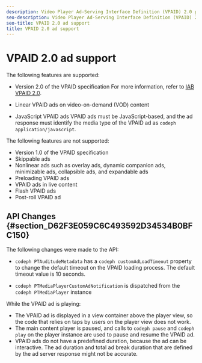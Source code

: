 ```yaml
---
description: Video Player Ad-Serving Interface Definition (VPAID) 2.0 provides a common interface to play video ads. It provides a rich media experience for users and allows publishers to better target ads, track ad impressions, and monetize video content.
seo-description: Video Player Ad-Serving Interface Definition (VPAID) 2.0 provides a common interface to play video ads. It provides a rich media experience for users and allows publishers to better target ads, track ad impressions, and monetize video content.
seo-title: VPAID 2.0 ad support
title: VPAID 2.0 ad support
---
```


# VPAID 2.0 ad support

The following features are supported:
* Version 2.0 of the VPAID specification
  For more information, refer to [IAB VPAID 2.0](http://www.iab.com/wp-content/uploads/2015/06/VPAID_2_0_Final_04-10-2012.pdf).
  
  
* Linear VPAID ads on video-on-demand (VOD) content
* JavaScript VPAID ads
  VPAID ads must be JavaScript-based, and the ad response must identify the media type of the VPAID ad as `codeph application/javascript`.
  
  

The following features are not supported:
* Version 1.0 of the VPAID specification
* Skippable ads
* Nonlinear ads such as overlay ads, dynamic companion ads, minimizable ads, collapsible ads, and expandable ads
* Preloading VPAID ads
* VPAID ads in live content
* Flash VPAID ads
* Post-roll VPAID ad

## API Changes {#section_D62F3E059C6C493592D34534B0BFC150}

The following changes were made to the API:
* `codeph PTAuditudeMetadata` has a `codeph customAdLoadTimeout` property to change the default timeout on the VPAID loading process.
  The default timeout value is 10 seconds.
  
  
* `codeph PTMediaPlayerCustomAdNotification` is dispatched from the `codeph PTMediaPlayer` instance

<a id="section_495700E1C5404A7B85307A4137C740C5"></a>

While the VPAID ad is playing:
* The VPAID ad is displayed in a view container above the player view, so the code that relies on taps by users on the player view does not work.
* The main content player is paused, and calls to `codeph pause` and `codeph play` on the player instance are used to pause and resume the VPAID ad.
* VPAID ads do not have a predefined duration, because the ad can be interactive.
  The ad duration and total ad break duration that are defined by the ad server response might not be accurate.
  
  

